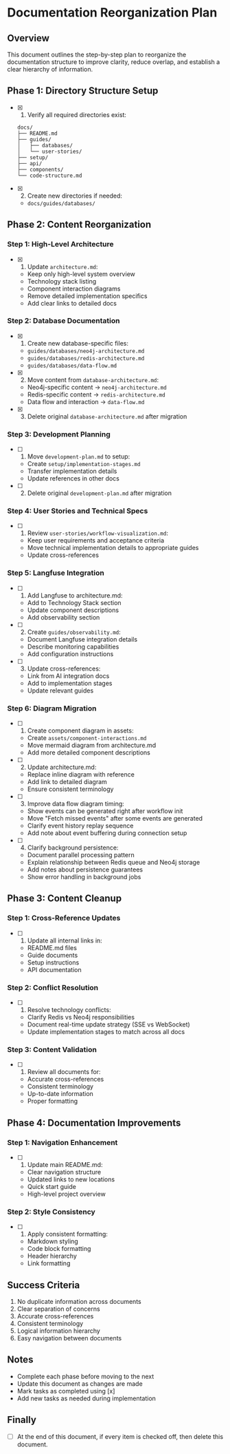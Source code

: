 # Documentation Reorganization Plan

## Overview

This document outlines the step-by-step plan to reorganize the documentation structure to improve clarity, reduce overlap, and establish a clear hierarchy of information.

## Phase 1: Directory Structure Setup

- [x] 1. Verify all required directories exist:
  ```
  docs/
  ├── README.md
  ├── guides/
  │   ├── databases/
  │   └── user-stories/
  ├── setup/
  ├── api/
  ├── components/
  └── code-structure.md
  ```
- [x] 2. Create new directories if needed:
  - `docs/guides/databases/`

## Phase 2: Content Reorganization

### Step 1: High-Level Architecture

- [x] 1. Update `architecture.md`:
  - Keep only high-level system overview
  - Technology stack listing
  - Component interaction diagrams
  - Remove detailed implementation specifics
  - Add clear links to detailed docs

### Step 2: Database Documentation

- [x] 1. Create new database-specific files:
  - `guides/databases/neo4j-architecture.md`
  - `guides/databases/redis-architecture.md`
  - `guides/databases/data-flow.md`
- [x] 2. Move content from `database-architecture.md`:
  - Neo4j-specific content → `neo4j-architecture.md`
  - Redis-specific content → `redis-architecture.md`
  - Data flow and interaction → `data-flow.md`
- [x] 3. Delete original `database-architecture.md` after migration

### Step 3: Development Planning

- [ ] 1. Move `development-plan.md` to setup:
  - Create `setup/implementation-stages.md`
  - Transfer implementation details
  - Update references in other docs
- [ ] 2. Delete original `development-plan.md` after migration

### Step 4: User Stories and Technical Specs

- [ ] 1. Review `user-stories/workflow-visualization.md`:
  - Keep user requirements and acceptance criteria
  - Move technical implementation details to appropriate guides
  - Update cross-references

### Step 5: Langfuse Integration

- [ ] 1. Add Langfuse to architecture.md:
  - Add to Technology Stack section
  - Update component descriptions
  - Add observability section
- [ ] 2. Create `guides/observability.md`:
  - Document Langfuse integration details
  - Describe monitoring capabilities
  - Add configuration instructions
- [ ] 3. Update cross-references:
  - Link from AI integration docs
  - Add to implementation stages
  - Update relevant guides

### Step 6: Diagram Migration

- [ ] 1. Create component diagram in assets:
  - Create `assets/component-interactions.md`
  - Move mermaid diagram from architecture.md
  - Add more detailed component descriptions
- [ ] 2. Update architecture.md:
  - Replace inline diagram with reference
  - Add link to detailed diagram
  - Ensure consistent terminology
- [ ] 3. Improve data flow diagram timing:
  - Show events can be generated right after workflow init
  - Move "Fetch missed events" after some events are generated
  - Clarify event history replay sequence
  - Add note about event buffering during connection setup
- [ ] 4. Clarify background persistence:
  - Document parallel processing pattern
  - Explain relationship between Redis queue and Neo4j storage
  - Add notes about persistence guarantees
  - Show error handling in background jobs

## Phase 3: Content Cleanup

### Step 1: Cross-Reference Updates

- [ ] 1. Update all internal links in:
  - README.md files
  - Guide documents
  - Setup instructions
  - API documentation

### Step 2: Conflict Resolution

- [ ] 1. Resolve technology conflicts:
  - Clarify Redis vs Neo4j responsibilities
  - Document real-time update strategy (SSE vs WebSocket)
  - Update implementation stages to match across all docs

### Step 3: Content Validation

- [ ] 1. Review all documents for:
  - Accurate cross-references
  - Consistent terminology
  - Up-to-date information
  - Proper formatting

## Phase 4: Documentation Improvements

### Step 1: Navigation Enhancement

- [ ] 1. Update main README.md:
  - Clear navigation structure
  - Updated links to new locations
  - Quick start guide
  - High-level project overview

### Step 2: Style Consistency

- [ ] 1. Apply consistent formatting:
  - Markdown styling
  - Code block formatting
  - Header hierarchy
  - Link formatting

## Success Criteria

1. No duplicate information across documents
2. Clear separation of concerns
3. Accurate cross-references
4. Consistent terminology
5. Logical information hierarchy
6. Easy navigation between documents

## Notes

- Complete each phase before moving to the next
- Update this document as changes are made
- Mark tasks as completed using [x]
- Add new tasks as needed during implementation

## Finally

- [ ] At the end of this document, if every item is checked off, then delete this document.
